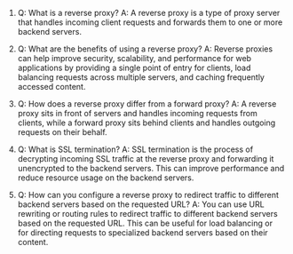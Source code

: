 1. Q: What is a reverse proxy?
   A: A reverse proxy is a type of proxy server that handles incoming client requests and forwards them to one or more backend servers.

2. Q: What are the benefits of using a reverse proxy?
   A: Reverse proxies can help improve security, scalability, and performance for web applications by providing a single point of entry for clients, load balancing requests across multiple servers, and caching frequently accessed content.

3. Q: How does a reverse proxy differ from a forward proxy?
   A: A reverse proxy sits in front of servers and handles incoming requests from clients, while a forward proxy sits behind clients and handles outgoing requests on their behalf.

4. Q: What is SSL termination?
   A: SSL termination is the process of decrypting incoming SSL traffic at the reverse proxy and forwarding it unencrypted to the backend servers. This can improve performance and reduce resource usage on the backend servers.

5. Q: How can you configure a reverse proxy to redirect traffic to different backend servers based on the requested URL?
   A: You can use URL rewriting or routing rules to redirect traffic to different backend servers based on the requested URL. This can be useful for load balancing or for directing requests to specialized backend servers based on their content.